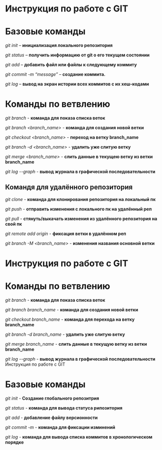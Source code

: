# Инструкция по работе с GIT

# Базовые команды

*git init* – **инициализация локального репозитория**

*git status* – **получить информацию от git о его текущем состоянии**

*git add* – **добавить файл или файлы к следующему коммиту**

*git commit -m “message”* – **создание коммита.**

*git log* – **вывод на экран истории всех коммитов с их хеш-кодами**


# Команды по ветвлению

*git branch* - **команда для показа списка веток**

*git branch <branch_name>* - **команда для создания новой ветки**

*git checkout <branch_name>* - **переход на ветку branch_name**

*git branch -d <branch_name>* - **удалить уже слитую ветку**

*git merge <branch_name>* - **слить данные в текущею ветку из ветки branch_name**

*git log --graph* - **вывод журнала в графической последовательности**

## Командя для удалённого репозитория

*git clone* -  **команда для клонирования репозитория на локальный пк**

*git push* - **отправить изменения с локального пк на удалённый реп**

*git pull* - **стянуть/выкачать изменения из удалённого репозитория на свой пк**

*git remote add origin* - **фиксация ветки в удалённом реп**

*git branch -M <branch_name>* - **изменения названия основной ветки**

# Инструкция по работе с GIT 

# Команды по ветвлению

 *git branch* - **команда для показа списка веток**

 *git branch branch_name* - **команда для создания новой ветки**

 *git checkout branch_name* - **команда для перехода на ветку branch_name**

  *git branch -d branch_name* - **удалить уже слитую ветку**

   *git merge branch_name* - **слить данные в текущую ветку из ветки branch_name**

   *git log --graph* - **вывод журнала в графической последовательности**
Инструкция по работе с GIT 

# Базовые команды

*git init* - **Создание глобального репозитрия**

*git status* - **команда для вывода статуса рипозитория**

*git add* - **добавление файлу версионности**

*git commit -m* - **команда для фиксации изминений**

*git log* - **команда для вывода списка коммитов в хронологическом порядке**
